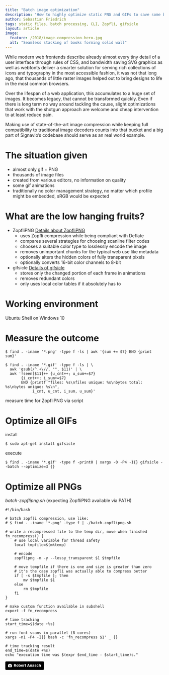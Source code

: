 ```yaml
---
title: "Batch image optimization"
description: "How to highly optimize static PNG and GIFs to save some bandwidth"
author: Sebastian Friedrich
tags: static files, batch processing, CLI, Zopfli, gifsicle
layout: article
image:
  feature: /2018/image-compression-hero.jpg
  alt: "Seamless stacking of books forming solid wall"
---
```


While modern web frontends describe already almost every tiny detail of a user interface through rules of CSS, and bandwidth saving SVG graphics as well as webfonts deliver a smarter solution for serving rich collections of icons and typography in the most accessible fashion, it was not that long ago, that thousands of little raster images helped out to bring designs to life in the most common browsers.

Over the lifespan of a web application, this accumulates to a huge set of images. It becomes legacy, that cannot be transformed quickly. Even if there is long term no way around tackling the cause, slight optimizations that work with the shotgun approach are welcome and cheap intervention to at least reduce pain.

Making use of state-of-the-art image compression while keeping full compatibility to traditional image decoders counts into that bucket and a big part of Signavio’s codebase should serve as an real world example.

# The situation given

* almost only gif + PNG
* thousands of image files
* created from various editors, no information on quality
* some gif animations
* traditionally no color management strategy, no matter which profile might be embedded, sRGB would be expected

# What are the low hanging fruits?

* ZopfliPNG [Details about ZopfliPNG](https://github.com/google/zopfli/blob/master/README.zopflipng)
  * uses Zopfli compression while being compliant with Deflate
  * compares several strategies for choosing scanline filter codes
  * chooses a suitable color type to losslessly encode the image
  * removes unimportant chunks for the typical web use like metadata
  * optionally alters the hidden colors of fully transparent pixels
  * optionally converts 16-bit color channels to 8-bit
* gifsicle [Details of gifsicle](http://www.lcdf.org/gifsicle/)
  * stores only the changed portion of each frame in animations
  * removes redundant colors
  * only uses local color tables if it absolutely has to

# Working environment

Ubuntu Shell on Windows 10

# Measure the outcome

```
$ find . -iname '*.png' -type f -ls | awk '{sum += $7} END {print sum}'
```

```
$ find . -iname '*.gif' -type f -ls | \
  awk 'gsub(/^.+\//, "", $11)' | \
  awk '!seen[$11]++ {u_cnt++; u_sum+=$7}
       {i_cnt++; i_sum+=$7}
       END {printf "files: %s\nfiles unique: %s\nbytes total: %s\nbytes unique: %s\n",
            i_cnt, u_cnt, i_sum, u_sum}'
```

measure time for ZopfliPNG via script

# Optimize all GIFs

install

```
$ sudo apt-get install gifsicle
```

execute

```
$ find . -iname '*.gif' -type f -print0 | xargs -0 -P4 -I{} gifsicle --batch --optimize=3 {}
```

# Optimize all PNGs

_batch-zopflipng.sh_ (expecting ZopfliPNG available via PATH)
```
#!/bin/bash

# batch zopfli compression, use like:
# $ find . -iname '*.png' -type f | ./batch-zopflipng.sh

# write a recompressed file to the temp dir, move when finished
fn_recompress() {
	# use local variable for thread safety
	local tmpfile=$(mktemp)

	# encode
	zopflipng -m -y --lossy_transparent $1 $tmpfile

	# move tempfile if there is one and size is greater than zero
	# it's the case zopfli was actually able to compress better
	if [ -s $tmpfile ]; then
		mv $tmpfile $1
	else
		rm $tmpfile
	fi
}

# make custom function available in subshell
export -f fn_recompress

# time tracking
start_time=$(date +%s)

# run font scans in parallel (8 cores)
xargs -n1 -P4 -I{} bash -c 'fn_recompress $1' _ {}

# time tracking result
end_time=$(date +%s)
echo "execution time was $(expr $end_time - $start_time)s."
```


<a style="background-color:black;color:white;text-decoration:none;padding:4px 6px;font-family:-apple-system, BlinkMacSystemFont, &quot;San Francisco&quot;, &quot;Helvetica Neue&quot;, Helvetica, Ubuntu, Roboto, Noto, &quot;Segoe UI&quot;, Arial, sans-serif;font-size:12px;font-weight:bold;line-height:1.2;display:inline-block;border-radius:3px" href="https://unsplash.com/@diesektion?utm_medium=referral&amp;utm_campaign=photographer-credit&amp;utm_content=creditBadge" target="_blank" rel="noopener noreferrer" title="Download free do whatever you want high-resolution photos from Robert Anasch"><span style="display:inline-block;padding:2px 3px"><svg xmlns="http://www.w3.org/2000/svg" style="height:12px;width:auto;position:relative;vertical-align:middle;top:-1px;fill:white" viewBox="0 0 32 32"><title>unsplash-logo</title><path d="M20.8 18.1c0 2.7-2.2 4.8-4.8 4.8s-4.8-2.1-4.8-4.8c0-2.7 2.2-4.8 4.8-4.8 2.7.1 4.8 2.2 4.8 4.8zm11.2-7.4v14.9c0 2.3-1.9 4.3-4.3 4.3h-23.4c-2.4 0-4.3-1.9-4.3-4.3v-15c0-2.3 1.9-4.3 4.3-4.3h3.7l.8-2.3c.4-1.1 1.7-2 2.9-2h8.6c1.2 0 2.5.9 2.9 2l.8 2.4h3.7c2.4 0 4.3 1.9 4.3 4.3zm-8.6 7.5c0-4.1-3.3-7.5-7.5-7.5-4.1 0-7.5 3.4-7.5 7.5s3.3 7.5 7.5 7.5c4.2-.1 7.5-3.4 7.5-7.5z"></path></svg></span><span style="display:inline-block;padding:2px 3px">Robert Anasch</span></a>
